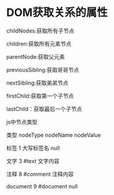 # DOM获取关系的属性

childNodes:获取所有子节点

children:获取所有元素节点

parentNode:获取父元素

previousSibling:获取哥哥节点

nextSibling:获取弟弟节点

firstChild:获取第一个子节点

lastChild：获取最后一个子节点



js中节点类型

类型    nodeType   nodeName    nodeValue

标签            1               大写标签名     null

文字            3             #text                 文字内容

注释              8           #comment        注释内容

document   9             #document      null


